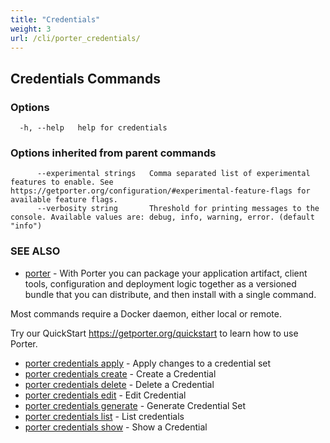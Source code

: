 ```yaml
---
title: "Credentials"
weight: 3
url: /cli/porter_credentials/
---
```


## Credentials Commands

### Options

```
  -h, --help   help for credentials
```

### Options inherited from parent commands

```
      --experimental strings   Comma separated list of experimental features to enable. See https://getporter.org/configuration/#experimental-feature-flags for available feature flags.
      --verbosity string       Threshold for printing messages to the console. Available values are: debug, info, warning, error. (default "info")
```

### SEE ALSO

- [porter](/cli/porter/) - With Porter you can package your application artifact, client tools, configuration and deployment logic together as a versioned bundle that you can distribute, and then install with a single command.

Most commands require a Docker daemon, either local or remote.

Try our QuickStart https://getporter.org/quickstart to learn how to use Porter.

- [porter credentials apply](/cli/porter_credentials_apply/) - Apply changes to a credential set
- [porter credentials create](/cli/porter_credentials_create/) - Create a Credential
- [porter credentials delete](/cli/porter_credentials_delete/) - Delete a Credential
- [porter credentials edit](/cli/porter_credentials_edit/) - Edit Credential
- [porter credentials generate](/cli/porter_credentials_generate/) - Generate Credential Set
- [porter credentials list](/cli/porter_credentials_list/) - List credentials
- [porter credentials show](/cli/porter_credentials_show/) - Show a Credential
